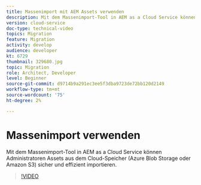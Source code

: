 ```yaml
---
title: Massenimport mit AEM Assets verwenden
description: Mit dem Massenimport-Tool in AEM as a Cloud Service können Administratoren Assets aus dem Cloud-Speicher (Azure Blob Storage oder Amazon S3) sicher und effizient importieren.
version: cloud-service
doc-type: technical-video
topics: Migration
feature: Migration
activity: develop
audience: developer
kt: 6729
thumbnail: 329680.jpg
topic: Migration
role: Architect, Developer
level: Beginner
source-git-commit: d9714b9a291ec3ee5f3dba9723de72bb120d2149
workflow-type: tm+mt
source-wordcount: '75'
ht-degree: 2%

---
```



# Massenimport verwenden

Mit dem Massenimport-Tool in AEM as a Cloud Service können Administratoren Assets aus dem Cloud-Speicher (Azure Blob Storage oder Amazon S3) sicher und effizient importieren.

>[!VIDEO](https://video.tv.adobe.com/v/329680/?quality=12&learn=on)
